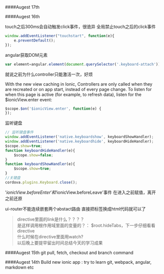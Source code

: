 ####Augest 17th




####Augest 16th

touch之后300ms会自动触发click事件，很诡异
全局禁止touch之后的click事件  
``` javascript
window.addEventListener("touchstart", function(e){
    e.preventDefault();
});
```  

angular获取DOM元素
``` javascript
var element=angular.element(document.querySelector('.keyboard-attach'))[0];
```  

就说之前为什么controller只能激活一次，好烦

With the new view caching in Ionic, Controllers are only called
when they are recreated or on app start, instead of every page change.
To listen for when this page is active (for example, to refresh data),
listen for the $ionicView.enter event:
``` javascript
$scope.$on('$ionicView.enter', function(e) {
});
```  

监听键盘
``` javascript
// 监听键盘事件
window.addEventListener('native.keyboardshow', keyboardShowHandler);
window.addEventListener('native.keyboardhide', keyboardHideHandler);
$scope.show=true;
function keyboardHideHandler(e){
    $scope.show=false;
}
function keyboardShowHandler(e){
    $scope.show=true;
}
//关键盘
cordova.plugins.Keyboard.close();
```  

'$ionicView.beforeEnter'和'$ionicView.beforeLeave'事件
在进入之前赋值，离开之前还原  

ui-router不能连续嵌套两个abstact路由
直接把<ion-nav-view>标签换成html代码就可以了  

>directive里面的link是什么？？？？  
>是这样调用根作用域里面的变量的？：  $root.hideTabs，下一步仔细看看directive  
>什么时候在directive里面用watch?  
>以后晚上要提早留出时间总结今天的学习成果  


####Augest 15th 
git pull, fetch, checkout and branch command

####Augest 14th
Build new ionic app : try to learn git, webpack, angular, markdown etc

